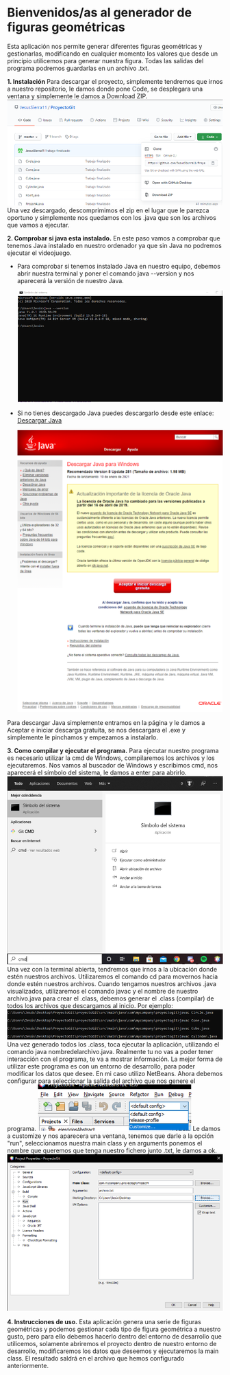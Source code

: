 # Bienvenidos/as al generador de figuras geométricas

Esta aplicación nos permite generar diferentes figuras geométricas y gestionarlas, modificando en cualquier momento los valores que desde un principio utilicemos para generar nuestra figura. Todas las salidas del programa podremos guardarlas en un archivo .txt.

**1. Instalación**
Para descargar el proyecto, simplemente tendremos que irnos a nuestro repositorio, le damos donde pone Code, se desplegara una ventana y simplemente le damos a Download ZIP. 
![Texto alternativo](/Imagenes/imagen1.png)
Una vez descargado, descomprimimos el zip en el lugar que le parezca oportuno y simplemente nos quedamos con los .java que son los archivos que vamos a ejecutar.

**2. Comprobar si java esta instalado.**
En este paso vamos a comprobar que tenemos Java instalado en nuestro ordenador ya que sin Java no podremos ejecutar el videojuego.
* Para comprobar si tenemos instalado Java en nuestro equipo, debemos abrir nuestra terminal y poner el comando java --version y nos aparecerá la versión de nuestro Java.

	![Texto alternativo](/Imagenes/imagen3.png)
* Si no tienes descargado Java puedes descargarlo desde este enlace: [Descargar Java](https://www.java.com/es/download/ie_manual.jsp?locale=es)

	![Texto alternativo](/Imagenes/imagen4.png)

Para descargar Java simplemente entramos en la página y le damos a Aceptar e iniciar descarga gratuita, se nos descargara el .exe y simplemente le pinchamos y empezamos a instalarlo.

**3. Como compilar y ejecutar el programa.**
Para ejecutar nuestro programa es necesario utilizar la cmd de Windows, compilaremos los archivos y los ejecutaremos.
Nos vamos al buscador de Windows y escribimos cmd, nos aparecerá el símbolo del sistema, le damos a enter para abrirlo.
![Texto alternativo](/Imagenes/imagen2.png)
Una vez con la terminal abierta, tendremos que irnos a la ubicación donde estén nuestros archivos. Utilizaremos el comando cd para movernos hacia donde estén nuestros archivos.
Cuando tengamos nuestros archivos .java visualizados, utilizaremos el comando javac y el nombre de nuestro archivo.java para crear el .class, debemos generar el .class (compilar) de todos los archivos que descargamos al inicio. Por ejemplo:
![Texto alternativo](/Imagenes/imagen5.png)
Una vez generado todos los .class, toca ejecutar la aplicación, utilizando el comando java nombredelarchivo.java.
Realmente tu no vas a poder tener interacción con el programa, te va a mostrar información.
La mejor forma de utilizar este programa es con un entorno de desarrollo, para poder modificar los datos que desee. En mi caso utilizo NetBeans.
Ahora debemos configurar para seleccionar la salida del archivo que nos genere el programa.
![Texto alternativo](/Imagenes/imagen6.png)
Le damos a customize y nos aparecera una ventana, tenemos que darle a la opción "run", seleccionamos nuestra main class y en arguments ponemos el nombre que queremos que tenga nuestro fichero junto .txt, le damos a ok.
![Texto alternativo](/Imagenes/imagen7.png)

**4. Instrucciones de uso.**
Esta aplicación genera una serie de figuras geométricas y podemos gestionar cada tipo de figura geométrica a nuestro gusto, pero para ello debemos hacerlo dentro del entorno de desarrollo que utilicemos, solamente abriremos el proyecto dentro de nuestro entorno de desarrollo, modificaremos los datos que deseemos y ejecutaremos la main class. El resultado saldrá en el archivo que hemos configurado anteriormente.
